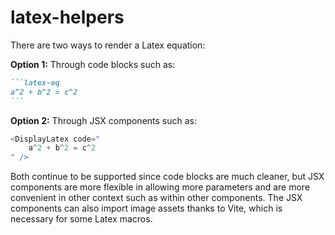 # latex-helpers

There are two ways to render a Latex equation:

**Option 1:** Through code blocks such as:

````markdown
```latex-eq
a^2 + b^2 = c^2
```
````

**Option 2:** Through JSX components such as:

```javascript
<DisplayLatex code="
    a^2 + b^2 = c^2
" />
```

Both continue to be supported since code blocks are much cleaner, but JSX components are more flexible in allowing more parameters and are more convenient in other context such as within other components. The JSX components can also import image assets thanks to Vite, which is necessary for some Latex macros.
